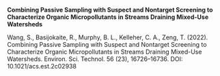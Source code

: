 **Combining Passive Sampling with Suspect and Nontarget Screening to Characterize Organic Micropollutants in Streams Draining Mixed-Use Watersheds**

Wang, S., Basijokaite, R., Murphy, B. L., Kelleher, C. A., Zeng, T. (2022). Combining Passive Sampling with Suspect and Nontarget Screening to Characterize Organic Micropollutants in Streams Draining Mixed-Use Watersheds. Environ. Sci. Technol. 56 (23), 16726–16736. DOI: 10.1021/acs.est.2c02938


